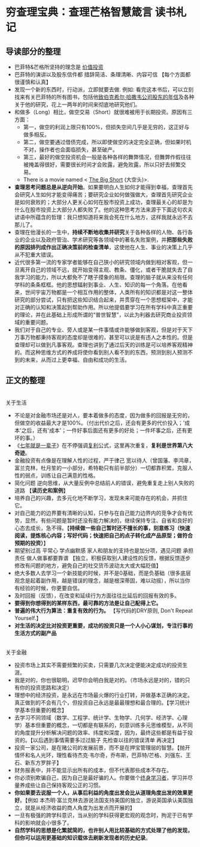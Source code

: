 # 穷查理宝典：查理芒格智慧箴言 读书札记  

## 导读部分的整理  
+ 巴菲特&芒格所坚持的理念是 [价值投资](https://zh.wikipedia.org/zh-hans/價值投資)
+ 巴菲特的演讲以及股东信件都 措辞简洁、条理清晰、内容可信 【每个方面都很谨慎和认真】
+ 发现一个新的东西时，行动派，立即就要去做. 例如: 看完这本书后，可以立刻找来有关巴菲特的所有图书，包括他[致伯克希尔·哈撒韦公司股东的年信](http://www.berkshirehathaway.com/letters/letters.html)及各种关于他的研究，花上一两年的时间来彻底地研究他们。
+ 和做多（Long）相比，做空交易（Short）就很难被用于长期投资。原因有三方面：
	- 第一，做空的利润上限只有100%，但损失空间几乎是无穷的，这正好与做多相反。
	- 第二，做空要通过借债完成，所以即使做空的决定完全正确，但如果时机不对，操作者也会面临损失，甚至破产。
	- 第三，最好的做空投资机会一般是各种各样的舞弊情况，但舞弊作假往往被掩盖得很好，需要很长时间才会败露，避免败露，所以只好去频繁交易。
	- There is a movie named < [The Big Short](https://en.wikipedia.org/wiki/The_Big_Short_(film)) (大空头)>. 
+ <b>查理思考问题总是从逆向开始</b>。如果要明白人生如何才能得到幸福，查理首先会研究人生如何才能变得痛苦；要研究企业如何做强做大，查理首先研究企业是如何衰败的；大部分人更关心如何在股市投资上成功，查理最关心的却是为什么在股市投资上大部分人都失败了。他的这种思考方法来源于下面这句农夫谚语中所蕴含的哲理：我只想知道将来我会死在什么地方，这样我就永远不去那儿了。
+ 查理在他漫长的一生中，<b>持续不断地收集并研究</b>关于各种各样的人物、各行各业的企业以及政府管治、学术研究等各领域中的著名失败案例，并<b>把那些失败的原因排列成作出正确决策前的检查清单</b>，这使他在人生、事业的决策上几乎从不犯重大错误。
+ 近代很多第一流的专家学者能够在自己狭小的研究领域内做到相对客观，但一旦离开自己的领域不远，就开始变得主观、教条、僵化，或者干脆就失去了自我学习的能力，所以大都免不了瞎子摸象的局限。查理的脑子就从来没有任何学科的条条框框。他的思想辐射到事业、人生、知识的每一个角落。在他看来，世间宇宙万物都是一个相互作用的整体，人类所有的知识都是对这一整体研究的部分尝试，只有把这些知识结合起来，并贯穿在一个思想框架中，才能对正确的认知和决策起到帮助作用。所以他提倡要学习在所有学科中真正重要的理论，并在此基础上形成所谓的“普世智慧”，以此为利器去研究商业投资领域的重要问题。
+ 我们对于自己的专业、旁人或是某一件事情或许能够做到客观，但是对于天下万事万物都秉持客观的态度却是很难的，甚至可以说是有违人之本性的。但是查理却可以做到凡事客观。查理也讲到了通过后天的训练是可以培养客观精神的。而这种思维方式的养成将使你看到别人看不到的东西，预测到别人预测不到的未来，从而过上更幸福、自由和成功的生活。  

## 正文的整理  

<br>
关于生活  

+ 不论是对金融市场还是对人，要本着做多的态度，因为做多的回报是无穷的，但做空的收益最大才是100%。（付出代价之后，还会有更多的代价投入；'成本'之后，还有'成本'；一件好事后面还有更多的好处；一件坏事之后，还有更坏的事。）  
+ 《[七年就是一辈子](http://zhibimo.com/books/xiaolai/reborn-every-7-years)》在不停强调[复利](https://zh.wikipedia.org/wiki/%E5%A4%8D%E5%88%A9)公式，这里再次重复，<b>复利是世界第八大奇迹</b>。
+ 金融投资有点像是在理解人性的过程，严于律己 宽以待人（曾国藩、李鸿章，富兰克林，杜月笙的一小部分，希特勒只有前半部分）一切都靠积累，克服人性的弱点，训练让自己满意的性格。
+ 简化问题 逆向思维，从大量反例中总结前人的错误，避免重复走上别人失败的道路 【<b>读历史和案例</b>】
+ 培养自己的兴趣，去多元化地不断学习，发现未来可能存在的机会，并抓住它。
+ 对自己能力的边界要有清晰的认知，只参与在自己能力边界内的竞争才会有优势，显然，有些问题是暂时还没有能力解决的，继续保持专注、自省和良好的心态去成长，急不得。【<b>持续做一些自己暂时还不擅长的事，刻意练习（快速阅读，提炼核心内容；写好代码；快速把自己的点子转化成产品原型；做符合预期的投资）</b>】
+ 期望别过高 平常心 学点幽默感 家人和朋友的支持也是加分项，遇见问题 承担责任 做人做事都要靠谱 【独立，积极获取别人建设性的反馈，根据反馈逐步修改有问题的地方，避免自己的社交货币波动太大或大幅贬值】
+ 绝大多数人去学习一个新技能的时候，并不是0基础，而是负基础（很多底层观念是起着副作用，越是错误的理念，越是根深蒂固，难以动摇），所以当你有经验的时候，你更要自信。
+ 及时回报（反馈），在改变和延续行为方面往往比延后的回报有效的多。
+ <b>要得到你想得到的某样东西，最可靠的方法是让自己配得上它。</b>
+ <b>普遍的伟大行为算法：重复有效的行为。</b> 【写代码的DRY原则, Don't Repeat Yourself.】
+ <b>对生活的决定比对投资更重要，成功的投资只是一个人小心谋划，专注行事的生活方式的副产品</b>  


<br>
关于金融  

+ 投资市场上其实不需要频繁的买卖，只需要几次决定便能决定成功的投资生涯。
+ 我是对的，你也很聪明，迟早你会明白我是对的。（市场永远是对的，错的只有你的投资思路和决定）
+ 理想中的经济投资，是永远在市场最火爆的行业打转，并做基本正确的决定。真正做到的不会有几个，但投资自己永远是最最理想和最合理的。【学习统计学基本但重要的概念】
+ 去学习不同领域（数学、工程学、统计学、生物学、几何学、经济学、心理学）基本但重要的概念，一切都是有联系的，刻意训练多元思维模型，从不同的角度提升分析解决问题的效率、纬度和深度，因为，最终这些都是有益于投资的。【以后遇到事情需要多过过脑子 先检查以往的错误清单 再决定】
+ 投资一家公司，是在赌公司的发展前景，而不是在押宝管理层的智慧。【抛开情怀和名人光环，理性看待杰克·韦尔奇，乔布斯，巴菲特/芒格、刘强东、王石、新东方罗胖子】
+ 财务报表中，并不能显示出所有的成本，但不代表那些成本不存在。
+ 你必须别欺骗自己，因为自己是最好骗的人。你要做个[终身学习者](https://zh.wikipedia.org/wiki/%E7%B5%82%E8%BA%AB%E5%AD%B8%E7%BF%92)，学习并尽量养成些让自己保持客观公正的习惯。
+ <b>你如果要去说服一个人，从事后利益的角度出发会比从道理角度出发的效果更好</b>。【例如 本杰明·富兰克林去游说法国支持美国的独立，游说英国承认美国独立，就是从经济收益的商人角度为出发点而开展的】
+ 一旦有极强的跨学科意识，当从别的学科获得更宏观的观念时，拘泥于已有学科的影响就会小很多了。
+ <b>自然学科的思想是化繁就简的，也许别人用比较基础的方式处理了他的发现，但你可以运用更基础的知识载体去刷新发现者的历史纪录</b>。
